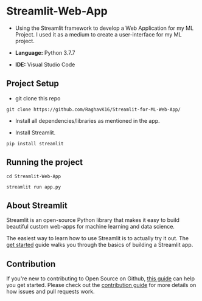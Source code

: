 # Streamlit-Web-App

* Using the Streamlit framework to develop a Web Application for my ML Project. I used it as a medium to create a user-interface for my ML project. 

* **Language:** Python 3.7.7

* **IDE:** Visual Studio Code 

## Project Setup

* git clone this repo
```
git clone https://github.com/RaghavK16/Streamlit-for-ML-Web-App/
```
* Install all dependencies/libraries as mentioned in the app.

* Install Streamlit.
```
pip install streamlit
```

## Running the project

```
cd Streamlit-Web-App
```
```
streamlit run app.py
```
## About Streamlit

Streamlit is an open-source Python library that makes it easy to build beautiful custom web-apps for machine learning and data science.

The easiest way to learn how to use Streamlit is to actually try it out. The [get started](https://docs.streamlit.io/en/latest/) guide walks you through the basics of building a Streamlit app.

## Contribution

If you're new to contributing to Open Source on Github, [this guide](https://guides.github.com/activities/contributing-to-open-source/) can help you get started. Please check out the [contribution guide](https://gist.github.com/MarcDiethelm/7303312) for more details on how issues and pull requests work.
